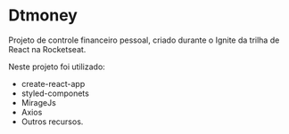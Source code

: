 # Dtmoney
Projeto de controle financeiro pessoal, criado durante o Ignite da trilha de React na Rocketseat.

Neste projeto foi utilizado: 
* create-react-app 
* styled-componets 
* MirageJs 
* Axios
* Outros recursos.
